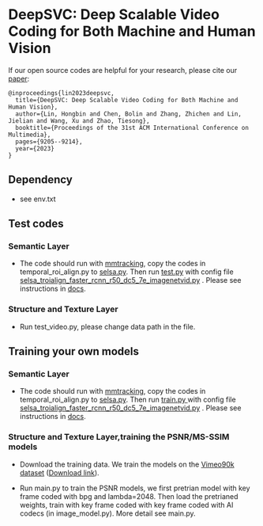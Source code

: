 # DeepSVC: Deep Scalable Video Coding for Both Machine and Human Vision

If our open source codes are helpful for your research, please cite our [paper](https://dl.acm.org/doi/10.1145/3581783.3612500):

```
@inproceedings{lin2023deepsvc,
  title={DeepSVC: Deep Scalable Video Coding for Both Machine and Human Vision},
  author={Lin, Hongbin and Chen, Bolin and Zhang, Zhichen and Lin, Jielian and Wang, Xu and Zhao, Tiesong},
  booktitle={Proceedings of the 31st ACM International Conference on Multimedia},
  pages={9205--9214},
  year={2023}
}
```

## Dependency

- see env.txt


## Test codes

### Semantic Layer

- The code should run with [mmtracking](https://github.com/open-mmlab/mmtracking), copy the codes in temporal_roi_align.py to [selsa.py](https://github.com/open-mmlab/mmtracking/blob/master/mmtrack/models/vid/selsa.py). Then run [test.py](https://github.com/open-mmlab/mmtracking/blob/master/tools/test.py) with config file [selsa_troialign_faster_rcnn_r50_dc5_7e_imagenetvid.py](https://github.com/open-mmlab/mmtracking/blob/master/configs/vid/temporal_roi_align/selsa_troialign_faster_rcnn_r50_dc5_7e_imagenetvid.py) . Please see instructions in [docs](https://github.com/open-mmlab/mmtracking/tree/master/docs).

### Structure and Texture Layer

- Run test_video.py, please change data path in the file.

## Training your own models

### Semantic Layer

- The code should run with [mmtracking](https://github.com/open-mmlab/mmtracking), copy the codes in temporal_roi_align.py to [selsa.py](https://github.com/open-mmlab/mmtracking/blob/master/mmtrack/models/vid/selsa.py). Then run [train.py ](https://github.com/open-mmlab/mmtracking/blob/master/tools/train.py) with config file [selsa_troialign_faster_rcnn_r50_dc5_7e_imagenetvid.py](https://github.com/open-mmlab/mmtracking/blob/master/configs/vid/temporal_roi_align/selsa_troialign_faster_rcnn_r50_dc5_7e_imagenetvid.py) . Please see instructions in [docs](https://github.com/open-mmlab/mmtracking/tree/master/docs).

### Structure and Texture Layer,training the PSNR/MS-SSIM models

- Download the training data. We train the models on the [Vimeo90k dataset](https://github.com/anchen1011/toflow) ([Download link](http://data.csail.mit.edu/tofu/dataset/vimeo_septuplet.zip)). 

- Run main.py to train the PSNR models,  we first pretrian model with key frame coded with bpg  and lambda=2048. Then load the pretrianed weights, train with key frame coded with key frame coded with AI codecs (in image_model.py). More detail see main.py.
